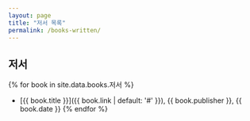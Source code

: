 ```yaml
---
layout: page
title: "저서 목록"
permalink: /books-written/
---
```


## 저서
{% for book in site.data.books.저서 %}
- [{{ book.title }}]({{ book.link | default: '#' }}), {{ book.publisher }}, {{ book.date }}
{% endfor %}
